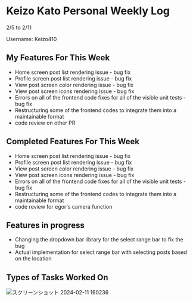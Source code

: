 # Keizo Kato Personal Weekly Log

2/5 to 2/11

Username: Keizo410

## My Features For This Week

- Home screen post list rendering issue - bug fix
- Profile screen post list rendering issue - bug fix
- View post screen color rendering issue - bug fix
- View post screen icons rendering issue - bug fix
- Errors on all of the frontend code fixes for all of the visible unit tests - bug fix
- Restructuring some of the frontend codes to integrate them into a maintainable format
- code review on other PR

## Completed Features For This Week

- Home screen post list rendering issue - bug fix
- Profile screen post list rendering issue - bug fix
- View post screen color rendering issue - bug fix
- View post screen icons rendering issue - bug fix
- Errors on all of the frontend code fixes for all of the visible unit tests - bug fix
- Restructuring some of the frontend codes to integrate them into a maintainable format
- code review for egor's camera function

## Features in progress

- Changing the dropdown bar library for the select range bar to fix the bug
- Actual implementation for select range bar with selecting posts based on the location

## Types of Tasks Worked On

![スクリーンショット 2024-02-11 160236](https://github.com/COSC-499-W2023/year-long-project-team-21/assets/90278067/dc1d79e5-204d-4e1e-a832-9bb63124f1ab)

